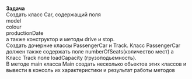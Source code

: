 **Задача**  
Создать класс Car, содержащий поля  
model  
colour  
productionDate      
а также конструктор и методы drive  и stop.  
Создать дочерние классы  PassengerCar и Track.
Класс PassengerCar  должен также содержать поле numberOfSeats(количество мест) а Класс
Track  поле loadCapacity (грузоподьемность).  
В методе main класса Main  создать несколько обьектов этих классов и вывести в консоль их характеристики и результат работы методов





